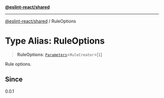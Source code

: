[**@eslint-react/shared**](../README.md)

***

[@eslint-react/shared](../README.md) / RuleOptions

# Type Alias: RuleOptions

> **RuleOptions**: [`Parameters`](../-internal-/type-aliases/Parameters.md)\<`RuleCreator`\>\[`1`\]

Rule options.

## Since

0.0.1
